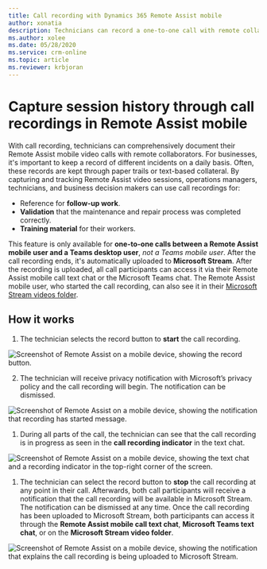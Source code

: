 ```yaml
---
title: Call recording with Dynamics 365 Remote Assist mobile
author: xonatia
description: Technicians can record a one-to-one call with remote collaborators
ms.author: xolee
ms.date: 05/28/2020
ms.service: crm-online
ms.topic: article
ms.reviewer: krbjoran
---
```

# Capture session history through call recordings in Remote Assist mobile

With call recording, technicians can comprehensively document their Remote Assist mobile video calls with remote collaborators. For businesses, it's important to keep a record of different incidents on a daily basis. Often, these records are kept through paper trails or text-based collateral. By capturing and tracking Remote Assist video sessions, operations managers, technicians, and business decision makers can use call recordings for: 

- Reference for **follow-up work**.
- **Validation** that the maintenance and repair process was completed correctly.
- **Training material** for their workers.

This feature is only available for **one-to-one calls between a Remote Assist mobile user and a Teams desktop user**, *not a Teams mobile user*. After the call recording ends, it's automatically uploaded to **Microsoft Stream**. After the recording is uploaded, all call participants can access it via their Remote Assist mobile call text chat or the Microsoft Teams chat. The Remote Assist mobile user, who started the call recording, can also see it in their [Microsoft Stream videos folder](https://web.microsoftstream.com/studio/videos).

## How it works

1. The technician selects the record button to **start** the call recording. 

![Screenshot of Remote Assist on a mobile device, showing the record button.](./media/rec_1.PNG)

2. The technician will receive privacy notification with Microsoft’s privacy policy and the call recording will begin. The notification can be dismissed. 

![Screenshot of Remote Assist on a mobile device, showing the notification that recording has started message.](./media/recorder_2.png)

1. During all parts of the call, the technician can see that the call recording is in progress as seen in the **call recording indicator** in the text chat. 

![Screenshot of Remote Assist on a mobile device, showing the text chat and a recording indicator in the top-right corner of the screen.](./media/textchatrecorder.PNG)

1. The technician can select the record button to **stop** the call recording at any point in their call. Afterwards, both call participants will receive a notification that the call recording will be available in Microsoft Stream. The notification can be dismissed at any time. Once the call recording has been uploaded to Microsoft Stream, both participants can access it through the **Remote Assist mobile call text chat**, **Microsoft Teams text chat**, or on the **Microsoft Stream video folder**. 

![Screenshot of Remote Assist on a mobile device, showing the notification that explains the call recording is being uploaded to Microsoft Stream. ](./media/recorder_4.png)

